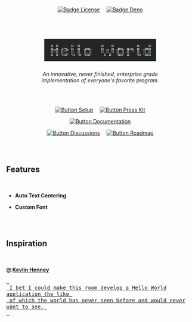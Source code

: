 

<br>

<div align = center>

[![Badge License]][License]   
[![Badge Deno]][Deno]

<br>

# <img src = 'Assets/Header.png' width = 300>

*An innovative, never finished, enterprise grade* <br>
*implementation of everyone's favorite program.*

<br>
<br>

[![Button Setup]][Setup]   
[![Button Press Kit]][Press Kit]

[![Button Documentation]][Documentation]

[![Button Discussions]][Discussions]   
[![Button Roadmap]][Roadmap]

</div>

<br>
<br>

## Features

<br>

-   **Auto Text Centering**

-   **Custom Font**

<br>
<br>

## Inspiration

<br>

**@ [Kevlin Henney]**

[<kbd> <br> I bet I could make this room develop a Hello World application the like <br> of which the world has never seen before and would never want to see. <br> </kbd>][Small Is Beautiful]

<br>


<!----------------------------------------------------------------------------->

[Small Is Beautiful]: https://www.youtube.com/watch?v=B3b4tremI5o
[Kevlin Henney]: https://twitter.com/KevlinHenney
[Discussions]: https://github.com/orgs/EnterpriseSoftwareProjectsFoundation/discussions 'Where you can discuss this project.'
[Deno]: https://deno.land/ 'The JavaScript runtime used for this project.'


[Documentation]: Documentation/Overview.md
[Press Kit]: Assets/Press%20Kit
[Roadmap]: Documentation/Roadmap.md
[Preview]: Assets/Preview.png
[License]: LICENSE 'This project is licensed under AGPLv3'
[Setup]: Documentation/Setup.md

[#]: #


<!----------------------------------[ Badges ]--------------------------------->

[Badge License]: https://img.shields.io/badge/-AGPL3-015d93.svg?style=for-the-badge&labelColor=blue&logoColor=white&logo=GNU
[Badge Deno]: https://img.shields.io/badge/Deno-7c6c47.svg?style=for-the-badge&labelColor=A5915F&logoColor=white&logo=Deno


<!---------------------------------[ Buttons ]--------------------------------->

[Button Documentation]: https://img.shields.io/badge/Documentation-FF4F8B?style=for-the-badge&logoColor=white&logo=BookStack
[Button Discussions]: https://img.shields.io/badge/Discussions-blue?style=for-the-badge&logoColor=white&logo=PowerVirtualAgents
[Button Press Kit]: https://img.shields.io/badge/Press_Kit-a5915f?style=for-the-badge&logoColor=white&logo=Photobucket
[Button Roadmap]: https://img.shields.io/badge/Roadmap-00A98F?style=for-the-badge&logoColor=white&logo=GoogleMaps
[Button Setup]: https://img.shields.io/badge/Setup-7AB55C?style=for-the-badge&logoColor=white&logo=GitBook
